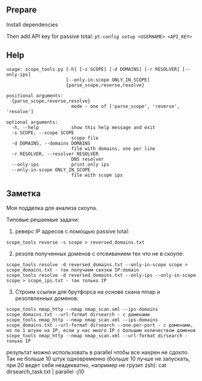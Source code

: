 
## Prepare

Install dependencies

Then add API key for passive total:
```pt-config setup <USERNAME> <API_KEY>```

## Help

```
usage: scope_tools.py [-h] [-s SCOPE] [-d DOMAINS] [-r RESOLVER] [--only-ips]
                      [--only-in-scope ONLY_IN_SCOPE]
                      {parse_scope,reverse,resolve}

positional arguments:
  {parse_scope,reverse,resolve}
                        mode - one of ['parse_scope', 'reverse', 'resolve']

optional arguments:
  -h, --help            show this help message and exit
  -s SCOPE, --scope SCOPE
                        scope file
  -d DOMAINS, --domains DOMAINS
                        file with domains, one per line
  -r RESOLVER, --resolver RESOLVER
                        DNS resolver
  --only-ips            print only ips
  --only-in-scope ONLY_IN_SCOPE
                        file with scope ips
```

## Заметка

Моя подделка для анализа скоупа.

Типовые решаемые задачи:
1. реверс IP адресов с помощью passive total:
```
scope_tools reverse -s scope > reversed_domains.txt
```
2. резолв полученных доменов с отсеиванием тех что не в скоупе:
```
scope_tools resolve -d reversed_domains.txt --only-in-scope scope > scope_domains.txt - так получаем связки IP:domain
scope_tools resolve -d reversed_domains.txt --only-ips --only-in-scope scope > scope_ips.txt - так только IP
```
3. Строим ссылки для брутфорса на основе скана nmap и резолвленных доменов:
```
scope_tools nmap_http --nmap nmap_scan.xml --ips-domains scope_domains.txt --url-format dirsearch - c доменами
scope_tools nmap_http --nmap nmap_scan.xml --ips-domains scope_domains.txt --url-format dirsearch --one-per-port - c доменами, но по 1 штуке на IP, если у нас много IP с большим количеством доменов
scope_tools nmap_http --nmap nmap_scan.xml --url-format dirsearch - только IP
```

результат можно использовать в parallel чтобы все нахрен не сдохло. Так не больше 10 штук одновременно (больше 10 лучше не запускать, при 20 ведет себя неадекватно, например не грузит zsh):
cat dirsearch_task.txt | parallel -j10
